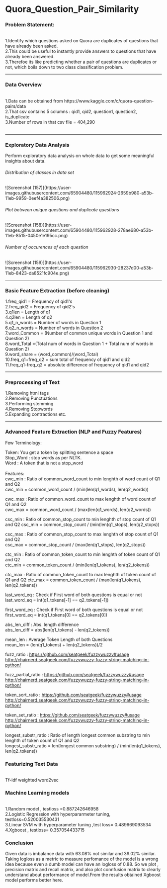# Quora_Question_Pair_Similarity
  <h3>Problem Statement: </h3></br>
     1.Identify which questions asked on Quora are duplicates of questions that have already been asked.</br>
     2.This could be useful to instantly provide answers to questions that have already been answered.</br>
     3.Therefoe its like  predicting whether a pair of questions are duplicates or not, which boils down to two class classification problem.</br>
   <hr>
   <h3>Data Overview</h3>
   </br>
     1.Data can be obtained from  https://www.kaggle.com/c/quora-question-pairs/data </br>
     2.That csv contains 5 columns : qid1, qid2, question1, question2, is_duplicate </br>
     3.Number of rows in that csv file = 404,290 </br>
   </br><hr>  
   <h3>Exploratory Data Analysis</h3>
     Perform exploratory data analysis on whole data to get some meaningful insights about data.
     <h6>Distribution of classes in data set</h6>
     ![Screenshot (157)](https://user-images.githubusercontent.com/65904480/115962924-2659b980-a53b-11eb-9959-0eef4a382506.png)</br>
     <h6>Plot between unique questions and duplicate questions</h6>
      ![Screenshot (158)](https://user-images.githubusercontent.com/65904480/115962928-278ae680-a53b-11eb-8515-0450e1e195cc.png)</br>
      <h6>Number of occurences of each question</h6>
      ![Screenshot (159)](https://user-images.githubusercontent.com/65904480/115962930-28237d00-a53b-11eb-8423-da8521fc904e.png)</br>
     <hr>
     <h3>Basic Feature Extraction (before cleaning)</h3>
      1.freq_qid1 = Frequency of qid1's </br>
      2.freq_qid2 = Frequency of qid2's </br>
      3.q1len = Length of q1 </br>
      4.q2len = Length of q2 </br>
      5.q1_n_words = Number of words in Question 1 </br>
      6.q2_n_words = Number of words in Question 2 </br>
      7.word_Common = (Number of common unique words in Question 1 and Question 2) </br>
      8.word_Total =(Total num of words in Question 1 + Total num of words in Question 2) </br>
      9.word_share = (word_common)/(word_Total) </br>
      10.freq_q1+freq_q2 = sum total of frequency of qid1 and qid2 </br>
      11.freq_q1-freq_q2 = absolute difference of frequency of qid1 and qid2 </br>
      <hr>
      <h3>Preprocessing of Text</h3>
        1.Removing html tags</br>
        2.Removing Punctuations </br>
        3.Performing stemming</br>
        4.Removing Stopwords</br>
        5.Expanding contractions etc. </br>
        <hr>
        <h3>Advanced Feature Extraction (NLP and Fuzzy Features) </h3>
        Few Terminology:

Token: You get a token by splitting sentence a space </br>
Stop_Word : stop words as per NLTK. </br>
Word : A token that is not a stop_word</br></br>
Features:
<br>
cwc_min : Ratio of common_word_count to min lenghth of word count of Q1 and Q2 <br>
cwc_min = common_word_count / (min(len(q1_words), len(q2_words)) <br>



cwc_max : Ratio of common_word_count to max lenghth of word count of Q1 and Q2 <br>
cwc_max = common_word_count / (max(len(q1_words), len(q2_words)) <br>



csc_min : Ratio of common_stop_count to min lenghth of stop count of Q1 and Q2
csc_min = common_stop_count / (min(len(q1_stops), len(q2_stops))



csc_max : Ratio of common_stop_count to max lenghth of stop count of Q1 and Q2 <br>
csc_max = common_stop_count / (max(len(q1_stops), len(q2_stops)) <br>



ctc_min : Ratio of common_token_count to min lenghth of token count of Q1 and Q2 <br>
ctc_min = common_token_count / (min(len(q1_tokens), len(q2_tokens)) <br>



ctc_max : Ratio of common_token_count to max lenghth of token count of Q1 and Q2
ctc_max = common_token_count / (max(len(q1_tokens), len(q2_tokens))



last_word_eq : Check if First word of both questions is equal or not <br>
last_word_eq = int(q1_tokens[-1] == q2_tokens[-1]) <br>



first_word_eq : Check if First word of both questions is equal or not <br>
first_word_eq = int(q1_tokens[0] == q2_tokens[0]) <br>



abs_len_diff : Abs. length difference <br>
abs_len_diff = abs(len(q1_tokens) - len(q2_tokens)) <br> 



mean_len : Average Token Length of both Questions <br>
mean_len = (len(q1_tokens) + len(q2_tokens))/2 <br>



fuzz_ratio : https://github.com/seatgeek/fuzzywuzzy#usage http://chairnerd.seatgeek.com/fuzzywuzzy-fuzzy-string-matching-in-python/ <br>



fuzz_partial_ratio : https://github.com/seatgeek/fuzzywuzzy#usage http://chairnerd.seatgeek.com/fuzzywuzzy-fuzzy-string-matching-in-python/ <br>



token_sort_ratio : https://github.com/seatgeek/fuzzywuzzy#usage http://chairnerd.seatgeek.com/fuzzywuzzy-fuzzy-string-matching-in-python/ <br>
 
token_set_ratio : https://github.com/seatgeek/fuzzywuzzy#usage http://chairnerd.seatgeek.com/fuzzywuzzy-fuzzy-string-matching-in-python/ <br>

longest_substr_ratio : Ratio of length longest common substring to min lenghth of token count of Q1 and Q2 <br>
longest_substr_ratio = len(longest common substring) / (min(len(q1_tokens), len(q2_tokens)) <br>

<h3> Featurizing Text Data</h3>
<br>
Tf-idf weighted word2vec
</br>
<h3>Machine Learning models</h3>
</br>
1.Random model , testloss =0.887242646958</br>
2.Logistic Regression with hyperpararmeter tuning, testloss=0.520035530431</br>
3.Linear SVM with hyperparameter tuning ,test loss= 0.489669093534</br>
4.Xgboost , testloss= 0.357054433715</br>

<h3> Conclusion</h3>
Given data is  imbalance data with 63.08% not similar and  39.02% similar. Taking logloss as a metric to measure perfomance of the model is a wrong idea because even a dumb model can have an logloss of 0.88. So we plot  , precision matrix and recall matrix, and also plot connfusion matrix to clearly understand about performance of model.From the results obtained Xgboost model performs better here.
     


   
